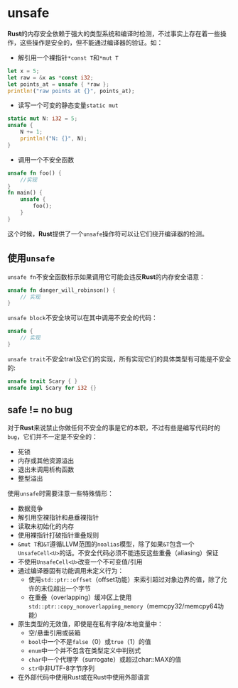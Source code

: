 # unsafe

**Rust**的内存安全依赖于强大的类型系统和编译时检测，不过事实上存在着一些操作，这些操作是安全的，但不能通过编译器的验证。如：
* 解引用一个裸指针`*const T`和`*mut T`
```rust
let x = 5;
let raw = &x as *const i32;
let points_at = unsafe { *raw };
println!("raw points at {}", points_at);
```

* 读写一个可变的静态变量`static mut`
```rust
static mut N: i32 = 5;
unsafe {
    N += 1;
    println!("N: {}", N);
}
```

* 调用一个不安全函数
```rust
unsafe fn foo() {
	//实现
}
fn main() {
	unsafe {
    	foo();
    }
}
```
这个时候，**Rust**提供了一个`unsafe`操作符可以让它们绕开编译器的检测。

## 使用`unsafe`

`unsafe fn`不安全函数标示如果调用它可能会违反**Rust**的内存安全语意：
```rust
unsafe fn danger_will_robinson() {
    // 实现
}
```

`unsafe block`不安全块可以在其中调用不安全的代码：
```rust
unsafe {
    // 实现
}
```

`unsafe trait`不安全trait及它们的实现，所有实现它们的具体类型有可能是不安全的:
```rust
unsafe trait Scary { }
unsafe impl Scary for i32 {}
```

## safe != no bug

对于**Rust**来说禁止你做任何不安全的事是它的本职，不过有些是编写代码时的`bug`，它们并不一定是不安全的：
* 死锁
* 内存或其他资源溢出
* 退出未调用析构函数
* 整型溢出

使用`unsafe`时需要注意一些特殊情形：
* 数据竞争
* 解引用空裸指针和悬垂裸指针
* 读取未初始化的内存
* 使用裸指针打破指针重叠规则
* `&mut T`和`&T`遵循LLVM范围的`noalias`模型，除了如果`&T`包含一个`UnsafeCell<U>`的话。不安全代码必须不能违反这些重叠（aliasing）保证
* 不使用`UnsafeCell<U>`改变一个不可变值/引用
* 通过编译器固有功能调用未定义行为：
	* 使用`std::ptr::offset`（offset功能）来索引超过对象边界的值，除了允许的末位超出一个字节
	* 在重叠（overlapping）缓冲区上使用`std::ptr::copy_nonoverlapping_memory`（memcpy32/memcpy64功能）
* 原生类型的无效值，即使是在私有字段/本地变量中：
	* 空/悬垂引用或装箱
	* `bool`中一个不是`false`（0）或`true`（1）的值
	* `enum`中一个并不包含在类型定义中判别式
	* `char`中一个代理字（surrogate）或超过char::MAX的值
	* `str`中非UTF-8字节序列
* 在外部代码中使用Rust或在Rust中使用外部语言



